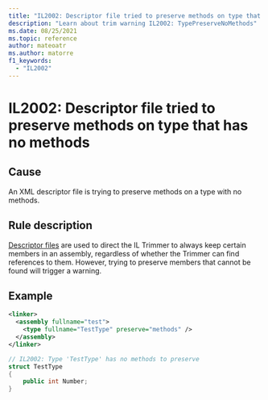 ```yaml
---
title: "IL2002: Descriptor file tried to preserve methods on type that has no methods"
description: "Learn about trim warning IL2002: TypePreserveNoMethods"
ms.date: 08/25/2021
ms.topic: reference
author: mateoatr
ms.author: matorre
f1_keywords:
  - "IL2002"
---
```

# IL2002: Descriptor file tried to preserve methods on type that has no methods

## Cause

An XML descriptor file is trying to preserve methods on a type with no methods.

## Rule description

[Descriptor files](https://github.com/mono/linker/blob/main/docs/data-formats.md#descriptor-format)
are used to direct the IL Trimmer to always keep certain members in an assembly,
regardless of whether the Trimmer can find references to them. However, trying to
preserve members that cannot be found will trigger a warning.

## Example

```XML
<linker>
  <assembly fullname="test">
    <type fullname="TestType" preserve="methods" />
  </assembly>
</linker>
```

```C#
// IL2002: Type 'TestType' has no methods to preserve
struct TestType
{
    public int Number;
}
```